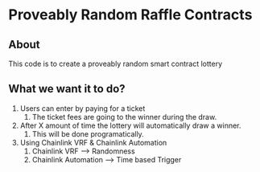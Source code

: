 # Proveably Random Raffle Contracts

## About

This code is to create a proveably random smart contract lottery


## What we want it to do?

1. Users can enter by paying for a ticket
   1. The ticket fees are going to the winner during the draw.
2. After X amount of time the lottery will automatically draw a winner.
   1. This will be done programatically.
3. Using Chainlink VRF & Chainlink Automation
   1. Chainlink VRF --> Randomness
   2. Chainlink Automation --> Time based Trigger

